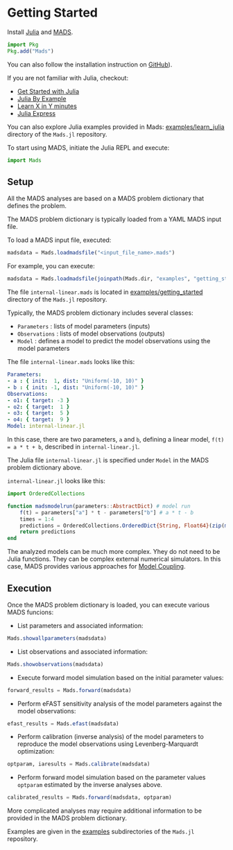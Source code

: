 # Getting Started

Install [Julia](http://julialang.org) and [MADS](http://github.com/madsjulia/Mads.jl).

```julia
import Pkg
Pkg.add("Mads")
```

You can also follow the installation instruction on [GitHub](https://github.com/madsjulia/Mads.jl)).

If you are not familiar with Julia, checkout:
- [Get Started with Julia](https://julialang.org/learning/)
- [Julia By Example](http://samuelcolvin.github.io/JuliaByExample/)
- [Learn X in Y minutes](https://learnxinyminutes.com/docs/julia/)
- [Julia Express](http://bogumilkaminski.pl/files/julia_express.pdf)

You can also explore Julia examples provided in Mads: [examples/learn_julia](https://github.com/madsjulia/Mads.jl/tree/master/examples/learn_julia) directory of the `Mads.jl` repository.

To start using MADS, initiate the Julia REPL and execute:

```julia
import Mads
```

## Setup

All the MADS analyses are based on a MADS problem dictionary that defines the problem.

The MADS problem dictionary is typically loaded from a YAML MADS input file.

To load a MADS input file, executed:

```julia
madsdata = Mads.loadmadsfile("<input_file_name>.mads")
```

For example, you can execute:

```julia
madsdata = Mads.loadmadsfile(joinpath(Mads.dir, "examples", "getting_started", "internal-linear.mads"))
```

The file `internal-linear.mads` is located in [examples/getting_started](https://github.com/madsjulia/Mads.jl/tree/master/examples/getting_started) directory of the `Mads.jl` repository.

Typically, the MADS problem dictionary includes several classes:

- `Parameters` : lists of model parameters (inputs)
- `Observations` : lists of model observations (outputs)
- `Model` : defines a model to predict the model observations using the model parameters

The file `internal-linear.mads` looks like this:

```yaml
Parameters:
- a : { init:  1, dist: "Uniform(-10, 10)" }
- b : { init: -1, dist: "Uniform(-10, 10)" }
Observations:
- o1: { target: -3 }
- o2: { target:  1 }
- o3: { target:  5 }
- o4: { target:  9 }
Model: internal-linear.jl
```

In this case, there are two parameters, `a` and `b`, defining a linear model, `f(t) = a * t + b`, described in `internal-linear.jl`.

The Julia file `internal-linear.jl` is specified under `Model` in the MADS problem dictionary above.

`internal-linear.jl` looks like this:

```julia
import OrderedCollections

function madsmodelrun(parameters::AbstractDict) # model run
	f(t) = parameters["a"] * t - parameters["b"] # a * t - b
	times = 1:4
	predictions = OrderedCollections.OrderedDict{String, Float64}(zip(map(i -> string("o", i), times), map(f, times)))
	return predictions
end
```

The analyzed models can be much more complex. Yhey do not need to be Julia functions. They can be complex external numerical simulators. In this case, MADS provides various approaches for [Model Coupling](https://madsjulia.github.io/Mads.jl/dev/Model_Coupling.html).

## Execution

Once the MADS problem dictionary is loaded, you can execute various MADS funcions:

- List parameters and associated information:

```julia
Mads.showallparameters(madsdata)
```

- List observations and associated information:

```julia
Mads.showobservations(madsdata)
```

- Execute forward model simulation based on the initial parameter values:

```julia
forward_results = Mads.forward(madsdata)
```

- Perform eFAST sensitivity analysis of the model parameters against the model observations:

```julia
efast_results = Mads.efast(madsdata)
```
- Perform calibration (inverse analysis) of the model parameters to reproduce the model observations using Levenberg-Marquardt optimization:

```julia
optparam, iaresults = Mads.calibrate(madsdata)
```

- Perform forward model simulation based on the parameter values `optparam` estimated by the inverse analyses above.

```julia
calibrated_results = Mads.forward(madsdata, optparam)
```

More complicated analyses may require additional information to be provided in the MADS problem dictionary.

Examples are given in the [examples](https://github.com/madsjulia/Mads.jl/tree/master/examples) subdirectories of the `Mads.jl` repository.
